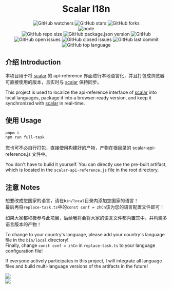 <h1 align="center">Scalar I18n</h1>

<div align="center">

![GitHub watchers](https://img.shields.io/github/watchers/dingshaohua-com/scalar-i18n?style=social) ![GitHub stars](https://img.shields.io/github/stars/dingshaohua-com/scalar-i18n?style=social) ![GitHub forks](https://img.shields.io/github/forks/dingshaohua-com/scalar-i18n?style=social)
<br />
![node](https://img.shields.io/node/v/koa?style=flat-square)
<br />
![GitHub repo size](https://img.shields.io/github/repo-size/dingshaohua-com/scalar-i18n?style=flat-square) 
![GitHub package.json version](https://img.shields.io/github/package-json/v/dingshaohua-com/scalar-i18n?style=flat-square) 
![GitHub](https://img.shields.io/github/license/dingshaohua-com/scalar-i18n?style=flat-square) 
![GitHub open issues](https://img.shields.io/github/issues/dingshaohua-com/scalar-i18n?style=flat-square) 
![GitHub closed issues](https://img.shields.io/github/issues-closed/dingshaohua-com/scalar-i18n) 
![GitHub last commit](https://img.shields.io/github/last-commit/dingshaohua-com/scalar-i18n?style=flat-square) 
![GitHub top language](https://img.shields.io/github/languages/top/dingshaohua-com/scalar-i18n?style=flat-square)

</div>


## 介绍 Introduction
本项目用于将 [scalar](https://github.com/scalar/scalar) 的 api-reference 界面进行本地语言化，并且打包成浏览器可直接使用的版本，且实时与 [scalar](https://github.com/scalar/scalar) 保持同步。

This project is used to localize the api-reference interface of [scalar](https://github.com/scalar/scalar) into local languages, package it into a browser-ready version, and keep it synchronized with [scalar](https://github.com/scalar/scalar) in real-time.

## 使用 Usage
```bash
pnpm i
npm run full-task
```
您也可不必自行打包，直接使用构建好的产物，产物在根目录的 scalar-api-reference.js 文件中。

You don't have to build it yourself. You can directly use the pre-built artifact, which is located in the `scalar-api-reference.js` file in the root directory.

## 注意 Notes
想要改成您国家的语言，请在`bin/local`目录内添加您国家的语言！   
最后再将`replace-task.ts`中的`const conf = zhCn`该为您的语言配置文件即可！

如果大家都积极参与此项目，后续我将会将大家的语言文件都内置其中，并构建多语言版本的产物！

To change to your country's language, please add your country's language file in the `bin/local` directory!   
Finally, change `const conf = zhCn` in `replace-task.ts` to your language configuration file!

If everyone actively participates in this project, I will integrate all language files and build multi-language versions of the artifacts in the future!

![](https://github.com/dingshaohua-com/scalar-i18n/blob/main/preview/1.avif)   
![](https://github.com/dingshaohua-com/scalar-i18n/blob/main/preview/2.avif)
